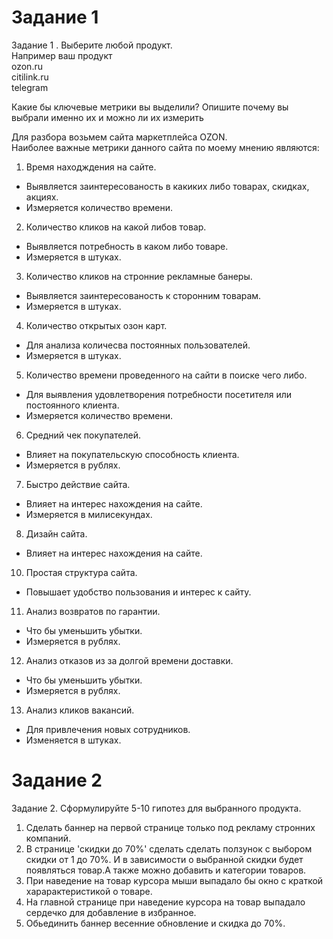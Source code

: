 #  Задание 1  
Задание 1 . Выберите любой продукт.  
Например ваш продукт  
ozon.ru  
citilink.ru  
telegram  
  
Какие бы ключевые метрики вы выделили? Опишите почему вы выбрали именно их и можно ли их измерить  

Для разбора возьмем сайта маркетплейса OZON.  
Наиболее важные метрики данного сайта по моему мнению являются:  
1. Время находждения на сайте.
*  Выявляется заинтересованость в какиких либо товарах, скидках, акциях.
*  Измеряется количество времени.

2. Количество кликов  на какой либов товар.
*  Выявляется потребность в каком либо товаре.
*  Измеряется в штуках.

3. Количество кликов на стронние рекламные банеры.
*  Выявляется заинтересованость к сторонним товарам.  
*  Измеряется в штуках.

4.  Количество открытых озон карт.
*  Для анализа количесва постоянных пользователей.
*  Измеряется в штуках.

5. Количество времени проведенного на сайти в поиске чего либо.  
*  Для выявления удовлетворения потребности посетителя или постоянного клиента.  
*  Измеряется количество времени.

6. Средний чек покупателей.
*  Влияет на покупательскую способность клиента.
*  Измеряется в рублях.

7. Быстро действие сайта.
*  Влияет на интерес нахождения на сайте.
*  Измеряется в милисекундах.

8. Дизайн сайта.
* Влияет на интерес нахождения на сайте.


10. Простая структура сайта.
* Повышает удобство пользования и интерес к сайту.  


11. Анализ возвратов по гарантии.
* Что бы уменьшить убытки.
*  Измеряется в рублях.

12. Анализ отказов из за долгой времени доставки.
* Что бы уменьшить убытки.
* Измеряется в рублях.

13. Анализ кликов вакансий.
* Для привлечения новых сотрудников.
* Изменяется в штуках.


# Задание 2  
Задание 2. Сформулируйте 5-10 гипотез для выбранного продукта.

1. Сделать баннер на первой странице только под рекламу стронних компаний.
2. В странице 'скидки до 70%' сделать сделать ползунок с выбором скидки от 1 до 70%. И в зависимости о выбранной скидки будет появляться товар.А также можно добавить и категории товаров.
3. При наведение на товар курсора мыши выпадало бы окно с краткой харарактеристикой о товаре.
4. На главной странице при наведение курсора на товар выпадало сердечко для добавление в избранное.
5. Обьединить баннер весенние обновление и скидка до 70%.